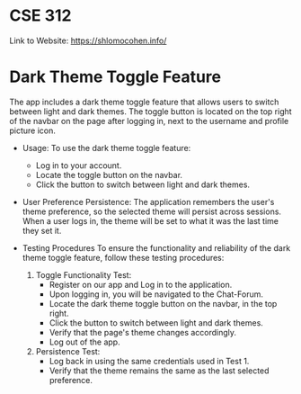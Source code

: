 # CSE 312
Link to Website: https://shlomocohen.info/


# Dark Theme Toggle Feature
The app includes a dark theme toggle feature that allows users to switch between light and dark themes. The toggle button is located on the top right of the navbar on the page after logging in, next to the username and profile picture icon.

- Usage:
  To use the dark theme toggle feature:
    - Log in to your account.
    - Locate the toggle button on the navbar.
    - Click the button to switch between light and dark themes.
  
- User Preference Persistence:
  The application remembers the user's theme preference, so the selected theme will persist across sessions. When a user logs in, the theme will be set to what it was the last time they set it.

- Testing Procedures
  To ensure the functionality and reliability of the dark theme toggle feature, follow these testing procedures:

  1) Toggle Functionality Test:
      - Register on our app and Log in to the application.
      - Upon logging in, you will be navigated to the Chat-Forum. 
      - Locate the dark theme toggle button on the navbar, in the top right. 
      - Click the button to switch between light and dark themes.
      - Verify that the page's theme changes accordingly.
      - Log out of the app.
  2) Persistence Test:
      - Log back in using the same credentials used in Test 1. 
      - Verify that the theme remains the same as the last selected preference.
